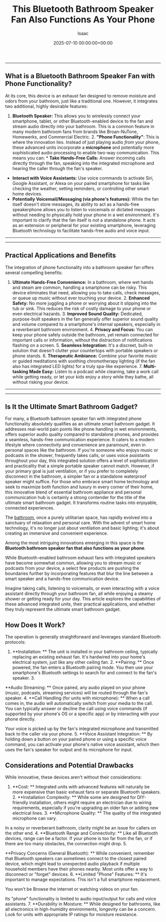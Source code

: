 ﻿---
title: This Bluetooth Bathroom Speaker Fan Also Functions As Your Phone
description: The bathroom, once a purely utilitarian space, has rapidly evolved into a sanctuary of relaxation and personal care. With the advent of smart home technology,...
slug: /this-bluetooth-bathroom-speaker-fan-also-functions-as-your-phone/
date: 2025-07-10 00:00:00+00:00
lastmod: 2025-07-10 00:00:00+03:00
author: Isaac
categories:
- Guides
- Bathroom
tags:
- guides
- bluetooth
- bathroom
layout: post
---
---
## What is a Bluetooth Bathroom Speaker Fan with Phone Functionality?
At its core, this device is an exhaust fan designed to remove moisture and odors from your bathroom, just like a traditional one. However, it integrates two additional, highly desirable features:
1. **Bluetooth Speaker:** This allows you to wirelessly connect your smartphone, tablet, or other Bluetooth-enabled device to the fan and stream audio directly into your bathroom. This is a common feature in many modern bathroom fans from brands like Broan-NuTone, Homewerks, and Commercial Electric. 2. **"Phone Functionality"**: This is where the innovation lies.
Instead of just playing audio *from* your phone, these advanced units incorporate a **microphone** and potentially more sophisticated audio processing to enable two-way communication. This means you can: * **Take Hands-Free Calls:** Answer incoming calls directly through the fan, speaking into the integrated microphone and hearing the caller through the fan's speaker.
* **Interact with Voice Assistants:** Use voice commands to activate Siri, Google Assistant, or Alexa on your paired smartphone for tasks like checking the weather, setting reminders, or controlling other smart home devices.
* **Potentially Voicemail/Messaging (via phone's features):** While the fan itself doesn't store messages, its ability to act as a hands-free speakerphone allows you to listen to voicemails or dictated messages without needing to physically hold your phone in a wet environment.
It's important to clarify that the fan itself is *not* a standalone phone. It acts as an extension or peripheral for your existing smartphone, leveraging Bluetooth technology to facilitate hands-free audio and voice input.
---
---
## Practical Applications and Benefits
The integration of phone functionality into a bathroom speaker fan offers several compelling benefits:
1. **Ultimate Hands-Free Convenience:** In a bathroom, where wet hands and steam are common, handling a smartphone can be risky. This device eliminates that need, allowing you to take calls, check messages, or queue up music without ever touching your device. 2. **Enhanced Safety:** No more juggling a phone or worrying about it slipping into the tub or sink. This reduces the risk of costly damage to your phone or even electrical hazards. 3.
**Improved Sound Quality:** Dedicated, purpose-built speakers in the fan generally offer superior sound quality and volume compared to a smartphone's internal speakers, especially in a reverberant bathroom environment. 4. **Privacy and Focus:** You can keep your phone safely outside the bathroom, yet remain connected for important calls or information, without the distraction of notifications flashing on a screen. 5.
**Seamless Integration:** It's a discreet, built-in solution that doesn't clutter your countertops with portable speakers or phone stands. 6. **Therapeutic Ambiance:** Combine your favorite music or guided meditations with soothing chromotherapy lighting (if the fan also has integrated LED lights) for a truly spa-like experience. 7.
**Multi-tasking Made Easy:** Listen to a podcast while cleaning, take a work call while getting ready, or let your kids enjoy a story while they bathe, all without risking your device.
---
---
## Is It the Ultimate Smart Bathroom Gadget?
For many, a Bluetooth bathroom speaker fan with integrated phone functionality absolutely qualifies as an ultimate smart bathroom gadget. It addresses real-world pain points like phone handling in wet environments, offers superior audio quality compared to standalone phones, and provides a seamless, hands-free communication experience.
It caters to a modern lifestyle where connectivity and convenience are paramount, even in personal spaces like the bathroom. If you're someone who enjoys music or podcasts in the shower, frequently takes calls, or uses voice assistants throughout your day, this integrated solution offers a level of sophistication and practicality that a simple portable speaker cannot match.
However, if your primary goal is just ventilation, or if you prefer to completely disconnect in the bathroom, a simpler fan or a standalone waterproof speaker might suffice. For those who embrace smart home technology and seek to maximize both function and luxury in every corner of their home, this innovative blend of essential bathroom appliance and personal communication hub is certainly a strong contender for the title of the ultimate smart bathroom gadget.
It transforms routine tasks into enjoyable, connected experiences.

The [bathroom](https://pestpolicy.com/a-tour-of-chelseas-hall-bathroom-renovation/), once a purely utilitarian space, has rapidly evolved into a sanctuary of relaxation and personal care. With the advent of smart home technology, it's no longer just about ventilation and basic lighting; it's about creating an immersive and convenient experience.

Among the most intriguing innovations emerging in this space is the **Bluetooth bathroom speaker fan that also functions as your phone**.

While Bluetooth-enabled bathroom exhaust fans with integrated speakers have become somewhat common, allowing you to stream music or podcasts from your device, a select few products are pushing the boundaries further by incorporating features that blur the line between a smart speaker and a hands-free communication device.

Imagine taking calls, listening to voicemails, or even interacting with a voice assistant directly through your bathroom fan, all while enjoying a steamy shower or getting ready for your day. This article explores the capabilities of these advanced integrated units, their practical applications, and whether they truly represent the ultimate smart bathroom gadget.

##  How Does It Work?

The operation is generally straightforward and leverages standard Bluetooth protocols:

1. **Installation: ** The unit is installed in your bathroom ceiling, typically replacing an existing exhaust fan. It's hardwired into your home's electrical system, just like any other ceiling fan. 2. **Pairing: ** Once powered, the fan enters a Bluetooth pairing mode. You then use your smartphone's Bluetooth settings to search for and connect to the fan's speaker. 3.

**Audio Streaming: ** Once paired, any audio played on your phone (music, podcasts, streaming services) will be routed through the fan's speaker. 4. **Call Handling (for units with microphone): ** When a call comes in, the audio will automatically switch from your media to the call. You can typically answer or decline the call using voice commands (if supported by your phone's OS or a specific app) or by interacting with your phone directly.

Your voice is picked up by the fan's integrated microphone and transmitted back to the caller via your phone. 5. **Voice Assistant Integration: ** By holding down a button on your paired phone or using a specific voice command, you can activate your phone's native voice assistant, which then uses the fan's speaker for output and its microphone for input.

##  Considerations and Potential Drawbacks

While innovative, these devices aren't without their considerations:

1. **Cost: ** Integrated units with advanced features will naturally be more expensive than basic exhaust fans or separate Bluetooth speakers. 2. **Installation Complexity: ** While some are designed for DIY-friendly installation, others might require an electrician due to wiring requirements, especially if you're upgrading an older fan or adding new electrical lines. 3. **Microphone Quality: ** The quality of the integrated microphone can vary.

In a noisy or reverberant bathroom, clarity might be an issue for callers on the other end. 4. **Bluetooth Range and Connectivity: ** Like all Bluetooth devices, range can be a factor. If your phone is too far from the fan, or if there are too many obstacles, the connection might drop. 5.

**Privacy Concerns (General Bluetooth): ** While convenient, remember that Bluetooth speakers can sometimes connect to the closest paired device, which might lead to unexpected audio playback if multiple household members have their phones nearby. Most units offer a way to disconnect or "forget" devices. 6. **Limited "Phone" Features: ** It's important to manage expectations. This isn't a full smartphone replacement.

You won't be Browse the internet or watching videos on your fan.

Its "phone" functionality is limited to audio input/output for calls and voice assistants. 7. **Durability in Moisture: ** While designed for bathrooms, like all electronics in high-humidity environments, longevity can be a concern. Look for units with appropriate IP ratings for moisture resistance.

